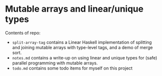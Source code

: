 # Mutable arrays and linear/unique types

Contents of repo:

 - `split-array-tag` contains a Linear Haskell implementation of splitting and joining mutable arrays with type-level tags, and a demo of merge sort.
 - `notes.md` contains a write-up on using linear and unique types for (safe) parallel programming with mutable arrays.
 - `todo.md` contains some todo items for myself on this project
